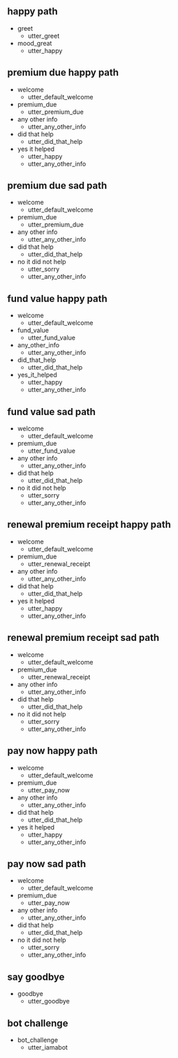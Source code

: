 ## happy path

- greet
  - utter_greet
- mood_great
  - utter_happy

## premium due happy path

- welcome
  - utter_default_welcome
- premium_due
  - utter_premium_due
- any other info
  - utter_any_other_info
- did that help
  - utter_did_that_help
- yes it helped
  - utter_happy
  - utter_any_other_info

## premium due sad path

- welcome
  - utter_default_welcome
- premium_due
  - utter_premium_due
- any other info
  - utter_any_other_info
- did that help
  - utter_did_that_help
- no it did not help
  - utter_sorry
  - utter_any_other_info

## fund value happy path

- welcome
  - utter_default_welcome
- fund_value
  - utter_fund_value
- any_other_info
  - utter_any_other_info
- did_that_help
  - utter_did_that_help
- yes_it_helped
  - utter_happy
  - utter_any_other_info

## fund value sad path

- welcome
  - utter_default_welcome
- premium_due
  - utter_fund_value
- any other info
  - utter_any_other_info
- did that help
  - utter_did_that_help
- no it did not help
  - utter_sorry
  - utter_any_other_info

## renewal premium receipt happy path

- welcome
  - utter_default_welcome
- premium_due
  - utter_renewal_receipt
- any other info
  - utter_any_other_info
- did that help
  - utter_did_that_help
- yes it helped
  - utter_happy
  - utter_any_other_info

## renewal premium receipt sad path

- welcome
  - utter_default_welcome
- premium_due
  - utter_renewal_receipt
- any other info
  - utter_any_other_info
- did that help
  - utter_did_that_help
- no it did not help
  - utter_sorry
  - utter_any_other_info

## pay now happy path

- welcome
  - utter_default_welcome
- premium_due
  - utter_pay_now
- any other info
  - utter_any_other_info
- did that help
  - utter_did_that_help
- yes it helped
  - utter_happy
  - utter_any_other_info

## pay now sad path

- welcome
  - utter_default_welcome
- premium_due
  - utter_pay_now
- any other info
  - utter_any_other_info
- did that help
  - utter_did_that_help
- no it did not help
  - utter_sorry
  - utter_any_other_info

## say goodbye

- goodbye
  - utter_goodbye

## bot challenge

- bot_challenge
  - utter_iamabot

